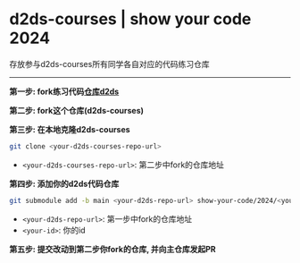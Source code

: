 # d2ds-courses | show your code 2024

存放参与d2ds-courses所有同学各自对应的代码练习仓库

---

**第一步: fork练习代码[仓库d2ds](https://github.com/Sunrisepeak/d2ds)**

**第二步: fork这个仓库(d2ds-courses)**

**第三步: 在本地克隆d2ds-courses**

```bash
git clone <your-d2ds-courses-repo-url>
```

- `<your-d2ds-courses-repo-url>`: 第二步中fork的仓库地址

**第四步: 添加你的d2ds代码仓库**

```bash
git submodule add -b main <your-d2ds-repo-url> show-your-code/2024/<your-id>
```

- `<your-d2ds-repo-url>`: 第一步中fork的仓库地址
- `<your-id>`: 你的id

**第五步: 提交改动到第二步你fork的仓库, 并向主仓库发起PR**
